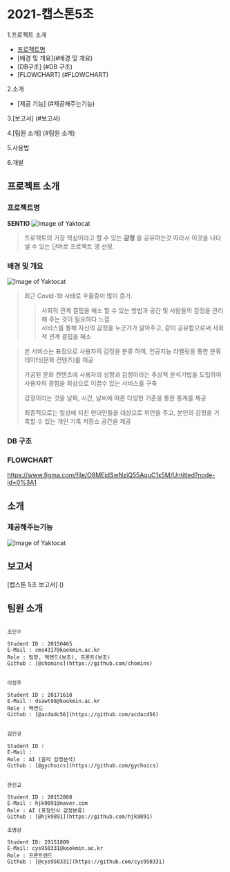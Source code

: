 # 2021-캡스톤5조

1.프로젝트 소개
  - [프로젝트명](#프로젝트명)
  - [배경 및 개요](#배경 및 개요)
  - [DB구조] (#DB 구조)
  - [FLOWCHART] (#FLOWCHART)

2.소개
  - [제공 기능] (#제공해주는기능)

3.[보고서] (#보고서)

4.[팀원 소개] (#팀원 소개)

5.사용법

6.개발

## 프로젝트 소개

### 프로젝트명  

**SENTIO**
![Image of Yaktocat](https://firebasestorage.googleapis.com/v0/b/my-project-1541150284852.appspot.com/o/logo.png?alt=media&token=92a29bfc-11aa-409b-b45c-2a3729338492)
> 프로젝트의 가장 핵심이라고 할 수 있는 **감정** 을 공유하는것 따라서 이것을 나타낼 수 있는 단어로 프로젝트 명 선정.

### 배경 및 개요
![Image of Yaktocat](https://firebasestorage.googleapis.com/v0/b/my-project-1541150284852.appspot.com/o/reason.png?alt=media&token=0c4957c6-5b2e-4af1-92e3-db3b2d54753d)
> 최근 Covid-19 사태로 우울증이 많이 증가. 
>> 사회적 관계 결핍을 해소 할 수 있는 방법과 공간 및 사람들의 감정을 관리해 주는 것이 필요하다 느낌.  
>> 서비스를 통해 자신의 감정을 누군가가 알아주고, 같이 공유함으로써 사회적 관계 결핍을 해소

> 본 서비스는 표정으로 사용자의 감정을 분류 하여, 인공지능 라벨링을 통한 분류 데이터(문화 컨텐츠)를 제공  
> 
> 가공된 문화 컨텐츠에 사용자의 성향과 감정이라는 추상적 분석기법을 도입하여 사용자의 경험을 최상으로 이끌수 있는 서비스를 구축
> 
> 감정이라는 것을 날짜, 시간, 날씨에 따른 다양한 기준을 통한 통계를 제공  
> 
> 최종적으로는 일상에 지친 현대인들을 대상으로 위안을 주고, 본인의 감정을 기록할 수 있는 개인 기록 저장소 공간을 제공


### DB 구조


### FLOWCHART
https://www.figma.com/file/O8MEjdSwNziQ55AquC1x5M/Untitled?node-id=0%3A1

## 소개

### 제공해주는기능
![Image of Yaktocat](https://firebasestorage.googleapis.com/v0/b/my-project-1541150284852.appspot.com/o/%EA%B8%B0%EB%8A%A5.png?alt=media&token=9dfe4416-d2c4-43b4-806b-1c155ac99481)

## 보고서

[캡스톤 5조 보고서] () 

## 팀원 소개
```

조민수

Student ID : 20150465
E-Mail : cms4317@kookmin.ac.kr
Role : 팀장, 백엔드(보조), 프론트(보조)
Github : [@chomins](https://github.com/chomins)

```

```

이정우

Student ID : 20171618
E-Mail : dsawt98@kookmin.ac.kr
Role : 백엔드
Github : [@acdadc56](https://github.com/acdacd56)

```

```

김인규

Student ID : 
E-Mail : 
Role : AI (음악 감정분석)
Github : [@gychoics](https://github.com/gychoics)

```

```

한진교

Student ID : 20152868
E-Mail : hjk9891@naver.com
Role : AI (표정인식 감정분류)
Github : [@hjk9891](https://github.com/hjk9891)

```

```
조영상

Student ID: 20151809
E-Mail: cys950331@kookmin.ac.kr
Role : 프론트엔드
Github : [@cys950331](https://github.com/cys950331)

```

